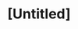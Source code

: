 ---
pid: LLA41
title: "[Untitled]"
location_transcription: 
zipcode: '11206'
outside_phl: 'Brooklyn NY '
neighborhood: 
age: '54'
age_range: 50-59
instagram: 
image_file_name: LLA_41.jpg
proposal_transcription: So many of our people are getting killed for no reason these
  days - Therefore - let us come up with ideas - to stop the ways of how guns are
  getting in the hands of our young people.
topic: Youth,Violence
topic_summary: 0, 0
type: Conceptual
keywords_other: 
credit: Charlene A.
image_labels: 
twitter: 
facebook: 
permalink: "/monuments/lla41/"
layout: item-page
---